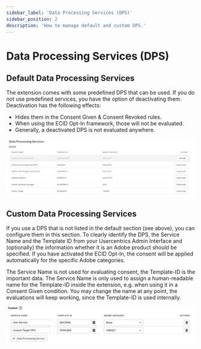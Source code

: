 ```yaml
---
sidebar_label: 'Data Processing Services (DPS)'
sidebar_position: 2
description: 'How to manage default and custom DPS.'
---
```


# Data Processing Services (DPS)

## Default Data Processing Services

The extension comes with some predefined DPS that can be used. If you do not use predefined services, you have the option of deactivating them. Deactivation has the following effects:

* Hides them in the Consent Given & Consent Revoked rules.
* When using the ECID Opt-In framework, those will not be evaluated.
* Generally, a deactivated DPS is not evaluated anywhere.

![DataProcessingServices.png](./img/default_dps.png)

## Custom Data Processing Services

If you use a DPS that is not listed in the default section (see above), you can configure them in this section. To clearly identify the DPS, the Service Name and the Template ID from your Usercentrics Admin Interface and (optionally) the information whether it is an Adobe product should be specified. If you have activated the ECID Opt-In, the consent will be applied automatically for the specific Adobe categories.

The Service Name is not used for evaluating consent, the Template-ID is the important data. The Service Name is only used to assign a human-readable name for the Template-ID inside the extension, e.g. when using it in a Consent Given condition. You may change the name at any point, the evaluations will keep working, since the Template-ID is used internally.

![custom_dps.png](./img/custom_dps.png)
